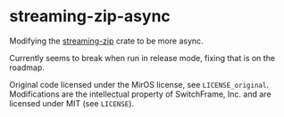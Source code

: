 # streaming-zip-async

Modifying the [streaming-zip](https://crates.io/crates/streaming-zip) crate to be more async.

Currently seems to break when run in release mode, fixing that is on the roadmap.

Original code licensed under the MirOS license, see `LICENSE_original`. Modifications are the intellectual property of SwitchFrame, Inc. and are licensed under MIT (see `LICENSE`).
